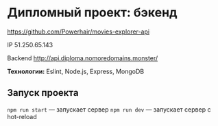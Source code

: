 # Дипломный проект: бэкенд

https://github.com/Powerhair/movies-explorer-api

IP 51.250.65.143

Backend http://api.diploma.nomoredomains.monster/


**Технологии:** Eslint, Node.js, Express, MongoDB

## Запуск проекта

`npm run start` — запускает сервер
`npm run dev` — запускает сервер с hot-reload

